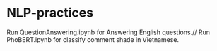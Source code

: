 # NLP-practices
Run QuestionAnswering.ipynb for Answering English questions.//
Run PhoBERT.ipynb for classify comment shade in Vietnamese.
